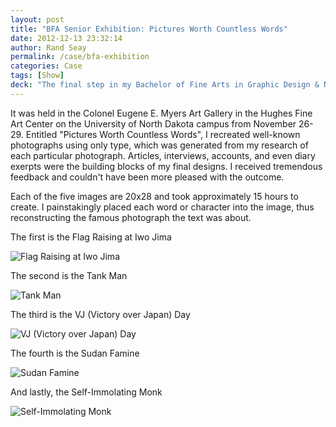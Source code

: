 ```yaml
---
layout: post
title: "BFA Senior Exhibition: Pictures Worth Countless Words"
date: 2012-12-13 23:32:14
author: Rand Seay
permalink: /case/bfa-exhibition
categories: Case
tags: [Show]
deck: "The final step in my Bachelor of Fine Arts in Graphic Design & New Art Media, my Senior Exhibition was a culmination of my art education."
---
```


It was held in the Colonel Eugene E. Myers Art Gallery in the Hughes Fine Art Center on the University of North Dakota campus from November 26-29. Entitled "Pictures Worth Countless Words", I recreated well-known photographs<!--more--> using only type, which was generated from my research of each particular photograph. Articles, interviews, accounts, and even diary exerpts were the building blocks of my final designs. I received tremendous feedback and couldn't have been more pleased with the outcome.

Each of the five images are 20x28 and took approximately 15 hours to create. I painstakingly placed each word or character into the image, thus reconstructing the famous photograph the text was about.

The first is the Flag Raising at Iwo Jima

<img class="drop-shadow" src="{{ '/img/work/bfa-exhibition/bfa-flagraising.jpg' | prepend: site.baseurl }}" alt="Flag Raising at Iwo Jima">

The second is the Tank Man

<img class="drop-shadow" src="{{ '/img/work/bfa-exhibition/bfa-tankman.jpg' | prepend: site.baseurl }}" alt="Tank Man">

The third is the VJ (Victory over Japan) Day

<img class="drop-shadow" src="{{ '/img/work/bfa-exhibition/bfa-vjday.jpg' | prepend: site.baseurl }}" alt="VJ (Victory over Japan) Day">

The fourth is the Sudan Famine

<img class="drop-shadow" src="{{ '/img/work/bfa-exhibition/bfa-sudanfamine.jpg' | prepend: site.baseurl }}" alt="Sudan Famine">

And lastly, the Self-Immolating Monk

<img class="drop-shadow" src="{{ '/img/work/bfa-exhibition/bfa-monk.jpg' | prepend: site.baseurl }}" alt="Self-Immolating Monk">
